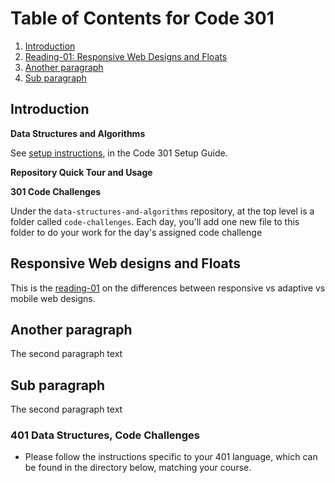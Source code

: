 # Table of Contents for Code 301
1. [Introduction](#introduction)
1. [Reading-01: Responsive Web Designs and Floats](#Responsive-web-designs-and-floats)
1. [Another paragraph](#paragraph2)
  1. [Sub paragraph](#sub-paragraph)


## Introduction<a name="introduction"></a>

__Data Structures and Algorithms__

See [setup instructions](https://codefellows.github.io/setup-guide/code-301/3-code-challenges), in the Code 301 Setup Guide.

__Repository Quick Tour and Usage__

__301 Code Challenges__

Under the `data-structures-and-algorithms` repository, at the top level is a folder called `code-challenges`. Each day, you'll add one new file to this folder to do your work for the day's assigned code challenge

## Responsive Web designs and Floats <a name="responsive-web-designs-and-floats"></a>
This is the [reading-01](reading-01.md) on the differences between responsive vs adaptive vs mobile web designs.

## Another paragraph <a name="paragraph2"></a>
The second paragraph text

## Sub paragraph <a name="sub-paragraph"></a>
The second paragraph text

### 401 Data Structures, Code Challenges

- Please follow the instructions specific to your 401 language, which can be found in the directory below, matching your course.
